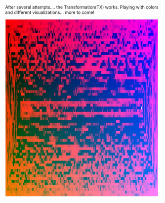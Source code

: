 After several attempts.... the Transformation(TX) works.
Playing with colors and different visualizations... more to come!


![Example Image](../project_images/tx4.jpg?raw=true "Example Image")







